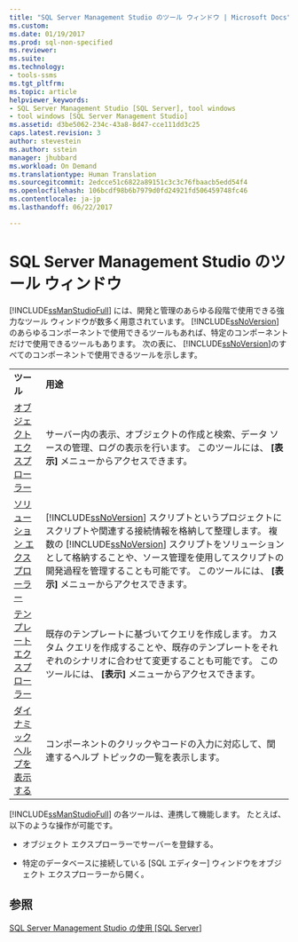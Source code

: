 ```yaml
---
title: "SQL Server Management Studio のツール ウィンドウ | Microsoft Docs"
ms.custom: 
ms.date: 01/19/2017
ms.prod: sql-non-specified
ms.reviewer: 
ms.suite: 
ms.technology:
- tools-ssms
ms.tgt_pltfrm: 
ms.topic: article
helpviewer_keywords:
- SQL Server Management Studio [SQL Server], tool windows
- tool windows [SQL Server Management Studio]
ms.assetid: d3be5062-234c-43a8-8d47-cce111dd3c25
caps.latest.revision: 3
author: stevestein
ms.author: sstein
manager: jhubbard
ms.workload: On Demand
ms.translationtype: Human Translation
ms.sourcegitcommit: 2edcce51c6822a89151c3c3c76fbaacb5edd54f4
ms.openlocfilehash: 106bcdf98b6b7979d0fd24921fd506459748fc46
ms.contentlocale: ja-jp
ms.lasthandoff: 06/22/2017

---
```

# <a name="tool-windows-in-sql-server-management-studio"></a>SQL Server Management Studio のツール ウィンドウ
[!INCLUDE[ssManStudioFull](../includes/ssmanstudiofull_md.md)] には、開発と管理のあらゆる段階で使用できる強力なツール ウィンドウが数多く用意されています。 [!INCLUDE[ssNoVersion](../includes/ssnoversion_md.md)] のあらゆるコンポーネントで使用できるツールもあれば、特定のコンポーネントだけで使用できるツールもあります。 次の表に、 [!INCLUDE[ssNoVersion](../includes/ssnoversion_md.md)]のすべてのコンポーネントで使用できるツールを示します。  
  
|||  
|-|-|  
|**ツール**|**用途**|  
|[オブジェクト エクスプローラー](../ssms/object/object-explorer.md)|サーバー内の表示、オブジェクトの作成と検索、データ ソースの管理、ログの表示を行います。 このツールには、 **[表示]** メニューからアクセスできます。|  
|[ソリューション エクスプローラー](../ssms/solution/solution-explorer.md)|[!INCLUDE[ssNoVersion](../includes/ssnoversion_md.md)] スクリプトというプロジェクトにスクリプトや関連する接続情報を格納して整理します。 複数の [!INCLUDE[ssNoVersion](../includes/ssnoversion_md.md)] スクリプトをソリューションとして格納することや、ソース管理を使用してスクリプトの開発過程を管理することも可能です。 このツールには、 **[表示]** メニューからアクセスできます。|  
|[テンプレート エクスプローラー](../ssms/template/template-explorer.md)|既存のテンプレートに基づいてクエリを作成します。 カスタム クエリを作成することや、既存のテンプレートをそれぞれのシナリオに合わせて変更することも可能です。 このツールには、 **[表示]** メニューからアクセスできます。|  
|[ダイナミック ヘルプを表示する](../ssms/user-assistance-in-sql-server-management-studio.md)|コンポーネントのクリックやコードの入力に対応して、関連するヘルプ トピックの一覧を表示します。|  
  
[!INCLUDE[ssManStudioFull](../includes/ssmanstudiofull_md.md)] の各ツールは、連携して機能します。 たとえば、以下のような操作が可能です。  
  
-   オブジェクト エクスプローラーでサーバーを登録する。  
  
-   特定のデータベースに接続している [SQL エディター] ウィンドウをオブジェクト エクスプローラーから開く。  
  
## <a name="see-also"></a>参照  
[SQL Server Management Studio の使用 [SQL Server]](../ssms/use-sql-server-management-studio.md)  
  

